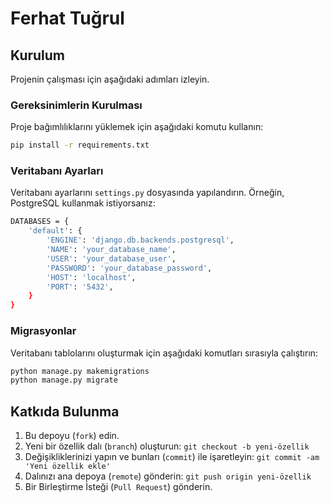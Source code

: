 # Ferhat Tuğrul

## Kurulum

Projenin çalışması için aşağıdaki adımları izleyin.

### Gereksinimlerin Kurulması

Proje bağımlılıklarını yüklemek için aşağıdaki komutu kullanın:

```bash  
pip install -r requirements.txt
```

### Veritabanı Ayarları

Veritabanı ayarlarını `settings.py` dosyasında yapılandırın. Örneğin, PostgreSQL kullanmak istiyorsanız:


```bash
DATABASES = {
    'default': {
        'ENGINE': 'django.db.backends.postgresql',
        'NAME': 'your_database_name',
        'USER': 'your_database_user',
        'PASSWORD': 'your_database_password',
        'HOST': 'localhost',
        'PORT': '5432',
    }
}
```

### Migrasyonlar

Veritabanı tablolarını oluşturmak için aşağıdaki komutları sırasıyla çalıştırın:

```python
python manage.py makemigrations
python manage.py migrate

```

## Katkıda Bulunma

1. Bu depoyu (`fork`) edin.
2. Yeni bir özellik dalı (`branch`) oluşturun: `git checkout -b yeni-özellik`
3. Değişikliklerinizi yapın ve bunları (`commit`) ile işaretleyin: `git commit -am 'Yeni özellik ekle'`
4. Dalınızı ana depoya (`remote`) gönderin: `git push origin yeni-özellik`
5. Bir Birleştirme İsteği (`Pull Request`) gönderin.
